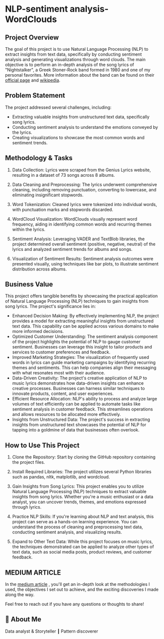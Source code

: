 
# NLP-sentiment analysis-WordClouds

## Project Overview

The goal of this project is to use Natural Language Processing (NLP) to extract insights from text data, specifically by conducting sentiment analysis and generating visualizations through word clouds. The main objective is to perform an in-depth analysis of the song lyrics of "Nightstalker", a Greek Stoner-Rock band formed in 1980 and one of my personal favorites. More information about the band can be found on their [official page](https://nightstalkerband.com/) and [wikipedia](https://en.wikipedia.org/wiki/Night_Stalker).

## Problem Statement
The project addressed several challenges, including:

* Extracting valuable insights from unstructured text data, specifically song lyrics.
* Conducting sentiment analysis to understand the emotions conveyed by the lyrics.
* Creating visualizations to showcase the most common words and sentiment trends.

## Methodology & Tasks

1. Data Collection: 
Lyrics were scraped from the Genius Lyrics website, resulting in a dataset of 73 songs across 8 albums.

2. Data Cleaning and Preprocessing: The lyrics underwent comprehensive cleaning, including removing punctuation, converting to lowercase, and eliminating insignificant stopwords.

3. Word Tokenization: Cleaned lyrics were tokenized into individual words, with punctuation marks and stopwords discarded.

4. WordCloud Visualization: WordClouds visually represent word frequency, aiding in identifying common words and recurring themes within the lyrics.

5. Sentiment Analysis: Leveraging VADER and TextBlob libraries, the project determined overall sentiment (positive, negative, neutral) of the lyrics and analyzed sentiment trends for albums and songs.

6. Visualization of Sentiment Results: Sentiment analysis outcomes were presented visually, using techniques like bar plots, to illustrate sentiment distribution across albums.

## Business Value

This project offers tangible benefits by showcasing the practical application of Natural Language Processing (NLP) techniques to gain insights from song lyrics. The project's significance lies in:

* Enhanced Decision Making: By effectively implementing NLP, the project provides a model for extracting meaningful insights from unstructured text data. This capability can be applied across various domains to make more informed decisions.
* Optimized Customer Understanding: The sentiment analysis component of the project highlights the potential of NLP to gauge customer sentiment. Businesses can leverage this insight to tailor products and services to customer preferences and feedback.
* Improved Marketing Strategies: The visualization of frequently used words in lyrics can guide marketing campaigns by identifying recurring themes and sentiments. This can help companies align their messaging with what resonates most with their audience.
* Data-Driven Creativity: The project's creative application of NLP to music lyrics demonstrates how data-driven insights can enhance creative processes. Businesses can harness similar techniques to innovate products, content, and user experiences.
* Efficient Resource Allocation: NLP's ability to process and analyze large volumes of text efficiently can be applied to automate tasks like sentiment analysis in customer feedback. This streamlines operations and allows resources to be allocated more effectively.
* Insights from Unstructured Data: The project's success in extracting insights from unstructured text showcases the potential of NLP for tapping into a goldmine of data that businesses often overlook.

## How to Use This Project

1. Clone the Repository: Start by cloning the GitHub repository containing the project files.

2. Install Required Libraries: The project utilizes several Python libraries such as pandas, nltk, matplotlib, and wordcloud. 

3. Gain Insights from Song Lyrics: This project enables you to utilize Natural Language Processing (NLP) techniques to extract valuable insights from song lyrics. Whether you're a music enthusiast or a data analyst, you can uncover trends, themes, and emotions expressed through lyrics.

4. Practice NLP Skills: If you're learning about NLP and text analysis, this project can serve as a hands-on learning experience. You can understand the process of cleaning and preprocessing text data, conducting sentiment analysis, and visualizing results.

5. Expand to Other Text Data: While this project focuses on music lyrics, the techniques demonstrated can be applied to analyze other types of text data, such as social media posts, product reviews, and customer feedback.

## MEDIUM ARTICLE

In the [medium article](https://medium.com/@dimmakriss/natural-language-processing-and-sentiment-analysis-on-music-lyrics-7af53192945b)
, you'll get an in-depth look at the methodologies I used, the objectives I set out to achieve, and the exciting discoveries I made along the way. 

Feel free to reach out if you have any questions or thoughts to share! 

## 🚀 About Me
Data analyst & Storyteller ┃ Pattern discoverer 
